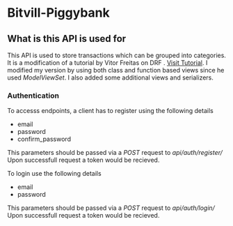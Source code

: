 # Bitvill-Piggybank

## What is this API is used for

This API is used to store transactions which can be grouped into categories. It is a modification of a tutorial by Vitor Freitas on DRF . [Visit Tutorial](https://youtube.com/playlist?list=PLLxk3TkuAYnrO32ABtQyw2hLRWt1BUrhj). I modified my version by using both class and function based views since he used *ModelViewSet*. I also added some additional views and serializers.

### Authentication
To accesss endpoints, a client has to register using the following details
* email
* password
* confirm_password


This parameters should be passed via a *POST* request to *api/auth/register/*
Upon successfull request a token would be recieved.

To login use the following details
* email
* password


This parameters should be passed via a *POST* request to *api/auth/login/*
Upon successfull request a token would be recieved.


